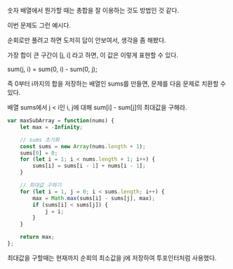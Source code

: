 숫자 배열에서 뭔가할 때는 총합을 잘 이용하는 것도 방법인 것 같다.

이번 문제도 그런 예시다.

순회로만 풀려고 하면 도저히 답이 안보여서, 생각을 좀 해봤다.

가장 합이 큰 구간이 [j, i] 라고 하면, 이 값은 이렇게 표현할 수 있다.

sum(j, i) = sum(0, i) - sum(0, j);

즉 0부터 i까지의 합을 저장하는 배열인 sums를 만들면, 문제를 다음 문제로 치환할 수 있다.

배열 sums에서 j < i인 i, j에 대해 sum[i] - sum[j]의 최대값을 구해라.

```ts
var maxSubArray = function(nums) {
    let max = -Infinity;

    // sums 초기화
    const sums = new Array(nums.length + 1);
    sums[0] = 0;
    for (let i = 1; i < nums.length + 1; i++) {
        sums[i] = sums[i - 1] + nums[i - 1];
    }

    // 최대값 구하기
    for (let i = 1, j = 0; i < sums.length; i++) {
        max = Math.max(sums[i] - sums[j], max);
        if (sums[i] < sums[j]) {
            j = i;
        }
    }

    return max;
};
```
최대값을 구할때는 현재까지 순회의 최소값을 j에 저장하여 투포인터처럼 사용했다.